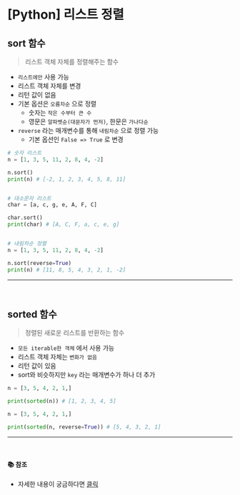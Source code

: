 # [Python] 리스트 정렬

## **sort 함수**

> 리스트 객체 자체를 정렬해주는 함수

- `리스트에만` 사용 가능
- 리스트 객체 자체를 변경
- 리턴 값이 없음
- 기본 옵션은 `오름차순` 으로 정렬
  - 숫자는 `작은 수부터 큰 수`
  - 영문은 `알파벳순(대문자가 먼저)`, 한문은 `가나다순`
- `reverse` 라는 매개변수를 통해 `내림차순` 으로 정렬 가능
  - 기본 옵션인 `False => True` 로 변경

```python
# 숫자 리스트
n = [1, 3, 5, 11, 2, 8, 4, -2]

n.sort()
print(n) # [-2, 1, 2, 3, 4, 5, 8, 11]


# 대소문자 리스트
char = [a, c, g, e, A, F, C]

char.sort()
print(char) # [A, C, F, a, c, e, g]


# 내림차순 정렬
n = [1, 3, 5, 11, 2, 8, 4, -2]

n.sort(reverse=True)
print(n) # [11, 8, 5, 4, 3, 2, 1, -2]
```

---

<br />

## **sorted 함수**

> 정렬된 새로운 리스트를 반환하는 함수

- `모든 iterable한 객체` 에서 사용 가능
- 리스트 객체 자체는 `변화가 없음`
- 리턴 값이 있음
- sort와 비슷하지만 `key` 라는 매개변수가 하나 더 추가

```python
n = [3, 5, 4, 2, 1,]

print(sorted(n)) # [1, 2, 3, 4, 5]

n = [3, 5, 4, 2, 1,]

print(sorted(n, reverse=True)) # [5, 4, 3, 2, 1]
```

---

<br />

#### 📚 참조

- 자세한 내용이 궁금하다면 [클릭](https://docs.python.org/ko/3/howto/sorting.html)
